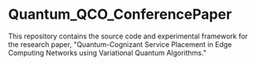 # Quantum_QCO_ConferencePaper
This repository contains the source code and experimental framework for the research paper, "Quantum-Cognizant Service Placement in Edge Computing Networks using Variational Quantum Algorithms."
